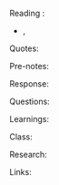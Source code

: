Reading <topic>:

- <author>, <book>

Quotes:

Pre-notes:

Response:

Questions:

Learnings:

Class:

Research:

Links:

